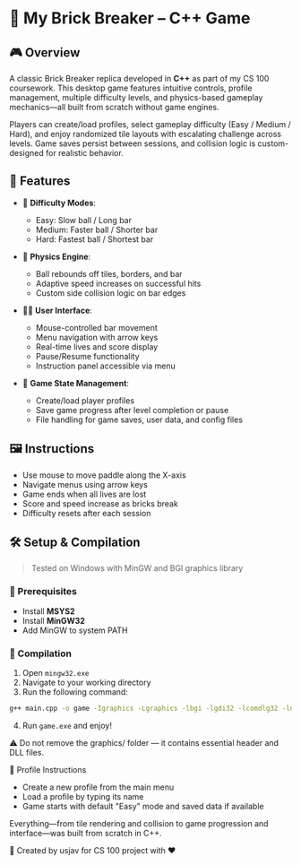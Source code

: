# 🧱 My Brick Breaker – C++ Game

## 🎮 Overview
A classic Brick Breaker replica developed in **C++** as part of my CS 100 coursework. This desktop game features intuitive controls, profile management, multiple difficulty levels, and physics-based gameplay mechanics—all built from scratch without game engines.

Players can create/load profiles, select gameplay difficulty (Easy / Medium / Hard), and enjoy randomized tile layouts with escalating challenge across levels. Game saves persist between sessions, and collision logic is custom-designed for realistic behavior.

## 🧠 Features
- 🎯 **Difficulty Modes**:  
  - Easy: Slow ball / Long bar  
  - Medium: Faster ball / Shorter bar  
  - Hard: Fastest ball / Shortest bar

- 🧪 **Physics Engine**:  
  - Ball rebounds off tiles, borders, and bar  
  - Adaptive speed increases on successful hits  
  - Custom side collision logic on bar edges  

- 🧑‍💻 **User Interface**:  
  - Mouse-controlled bar movement  
  - Menu navigation with arrow keys  
  - Real-time lives and score display  
  - Pause/Resume functionality  
  - Instruction panel accessible via menu

- 💾 **Game State Management**:  
  - Create/load player profiles  
  - Save game progress after level completion or pause  
  - File handling for game saves, user data, and config files

## 🖼️ Instructions
- Use mouse to move paddle along the X-axis  
- Navigate menus using arrow keys  
- Game ends when all lives are lost  
- Score and speed increase as bricks break  
- Difficulty resets after each session

## 🛠️ Setup & Compilation
> Tested on Windows with MinGW and BGI graphics library

### 🔧 Prerequisites
- Install **MSYS2**
- Install **MinGW32**
- Add MinGW to system PATH

### 🧱 Compilation
1. Open `mingw32.exe`
2. Navigate to your working directory
3. Run the following command:
```bash
g++ main.cpp -o game -Igraphics -Lgraphics -lbgi -lgdi32 -lcomdlg32 -luuid -loleaut32 -lole32
```
4. Run ```game.exe``` and enjoy!

⚠️ Do not remove the graphics/ folder — it contains essential header and DLL files.

👤 Profile Instructions
- Create a new profile from the main menu
- Load a profile by typing its name
- Game starts with default "Easy" mode and saved data if available

Everything—from tile rendering and collision to game progression and interface—was built from scratch in C++.

📣 Created by usjav for CS 100 project with ❤️
